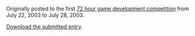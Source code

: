 Originally posted to the first [72 hour game development competition](https://github.com/featherless/72hourgdc)
from July 22, 2003 to July 28, 2003.

[Download the submitted entry](https://github.com/72hourgdc-2003-july/HighwayHavoc/archive/submission.zip).
